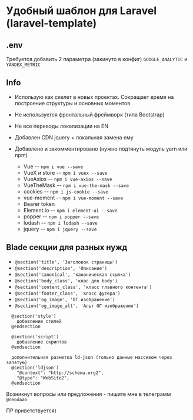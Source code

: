 # Удобный шаблон для Laravel (laravel-template)

## .env
Требуется добавить 2 параметра (закинуто в конфиг)
`GOOGLE_ANALYTIC` и `YANDEX_METRIC`

## Info

- Использую как скелет в новых проектах. Сокращает время на построение структуры и основных моментов
- Не используется фронтальный фреймворк (типа Bootstrap)
- Не все переводы локализации на EN
- Добавлен CDN jquery + локальная замена ему

- Добавлено и закомментировано (нужно подтянуть модуль yarn или npm)
  * Vue -- `npm i vue --save`
  * VueX и store -- `npm i vuex --save`
  * VueAxios -- `npm i vue-axios --save`
  * VueTheMask -- `npm i vue-the-mask --save`
  * cookies -- `npm i js-cookie --save`
  * vue-moment -- `npm i vue-moment --save`
  * Bearer token
  * Element.io -- `npm i element-ui --save`
  * popper -- `npm i popper --save`
  * lodash -- `npm i lodash --save`
  * jquery -- `npm i jquery --save`

## Blade секции для разных нужд
- `@section('title', 'Заголовок страницы')`
- `@section('description', 'Описание')`
- `@section('canonical', 'каноническая ссылка')`
- `@section('body_class', 'клас для body')`
- `@section('content_class', 'класс главного контента')`
- `@section('footer_class', 'класс футера')`
- `@section('og_image', 'ОГ изображение')`
- `@section('og_image_alt', 'Альт ОГ изображения')`

```
  @section('style')
    добавление стилей
  @endsection

  @section('script')
    добавление скриптов
  @endsection

  дополнительная разметка ld-json (только данные массивом через запятую)
  @section('ldjson')
    "@context": "http://schema.org2",
    "@type": "WebSite2",
  @endsection
```

Возникнут вопросы или предложения - пишите мне в телеграмм `@neodaan`

ПР приветствуется)

